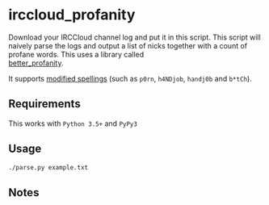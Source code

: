 # irccloud_profanity 

Download your IRCCloud channel log and put it in this script. This script will naively parse the logs and output a list of nicks together with a count of profane words. This uses a library called  
[better_profanity](https://github.com/snguyenthanh/better_profanity). 



It supports [modified spellings](https://en.wikipedia.org/wiki/Leet) (such as `p0rn`, `h4NDjob`, `handj0b` and `b*tCh`).

## Requirements

This works with `Python 3.5+` and `PyPy3`

## Usage 

```sh
./parse.py example.txt
```

## Notes


